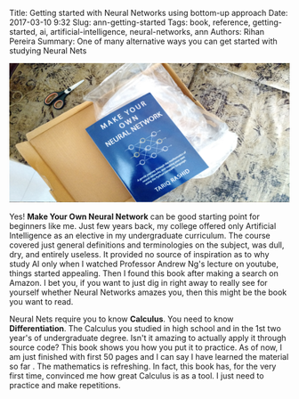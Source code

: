 Title: Getting started with Neural Networks using bottom-up approach
Date: 2017-03-10 9:32
Slug: ann-getting-started
Tags: book, reference, getting-started, ai, artificial-intelligence, neural-networks, ann
Authors: Rihan Pereira
Summary: One of many alternative ways you can get started with studying Neural Nets

<img src="../../images/ann.jpg" width="650" height="250">

Yes! __Make Your Own Neural Network__ can be good starting point for beginners like me. Just few years back, my
college offered only Artificial Intelligence as an elective in my undergraduate curriculum. The course covered just 
general definitions and terminologies on the subject, was dull, dry, and entirely useless. It provided no source of
inspiration as to why study AI only when I watched Professor Andrew Ng's lecture on youtube, things started appealing.
Then I found this book after making a search on Amazon. I bet you, if you want to just dig in right away to really
see for yourself whether Neural Networks amazes you, then this might be the book you want to read.

Neural Nets require you to know __Calculus__. You need to know __Differentiation__. The Calculus you studied in high
school and in the 1st two year's of undergraduate degree. Isn't it amazing to actually apply it through source code? 
This book shows you how you put it to practice. As of now, I am just finished with first 50 pages and I can say I
have learned the material so far . The mathematics is refreshing. In fact, this book has, for the very first time,
convinced me how great Calculus is as a tool. I just need to practice and make repetitions.



